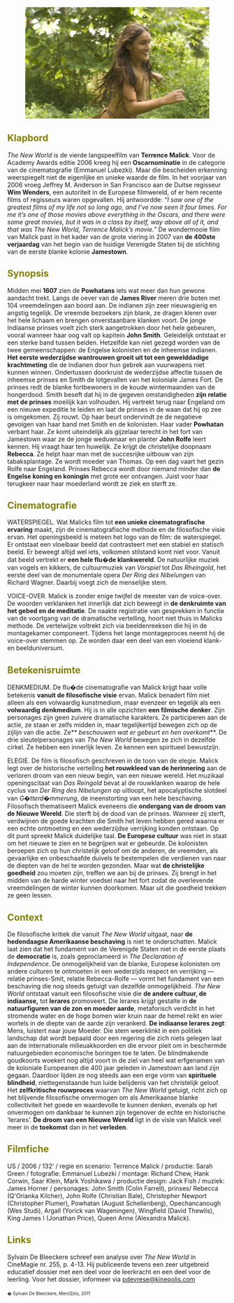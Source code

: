 
<center>
<img src="newworldkl.jpg" >
</center>

<a name="KLA"></a>

## <font color="#808000">**Klapbord**</font>

_The New World_ is de vierde langspeelfilm van **Terrence Malick**. Voor de Academy Awards editie 2006 kreeg hij een **Oscarnominatie** in de categorie van de cinematografie (Emmanuel Lubezki). Maar die bescheiden erkenning weerspiegelt niet de eigenlijke en unieke waarde de film. In het voorjaar van 2006 vroeg Jeffrey M. Anderson in San Francisco aan de Duitse regisseur **Wim Wenders**, een autoriteit in de Europese filmwereld, of er hem recente films of regisseurs waren opgevallen. Hij antwoordde: _“I saw one of the greatest films of my life not so long ago, and I’ve now seen it four times. For me it’s one of those movies above everything in the Oscars, and there were some great movies, but it was in a class by itself, way above all of it, and that was The New World, Terrence Malick’s movie.”_ De wondermooie film van Malick past in het kader van de grote viering in 2007 van **de 400ste verjaardag** van het begin van de huidige Verenigde Staten bij de stichting van de eerste blanke kolonie **Jamestown**.

<a name="SYN"></a>

## <font color="#808000">**Synopsis**</font>

Midden mei **1607** zien de **Powhatans** iets wat meer dan hun gewone aandacht trekt. Langs de oever van de **James River** meren drie boten met 104 vreemdelingen aan boord aan. De indianen zijn zeer nieuwsgierig en angstig tegelijk. De vreemde bezoekers zijn blank, ze dragen kleren over het hele lichaam en brengen onverstaanbare klanken voort. De jonge Indiaanse prinses voelt zich sterk aangetrokken door het hele gebeuren, vooral wanneer haar oog valt op kapitein **John Smith**. Geleidelijk ontstaat er een sterke band tussen beiden. Hetzelfde kan niet gezegd worden van de twee gemeenschappen: de Engelse kolonisten en de inheemse indianen. **Het eerste wederzijdse wantrouwen groeit uit tot een gewelddadige krachtmeting** die de indianen door hun gebrek aan vuurwapens niet kunnen winnen.  Ondertussen doorkruist de wederzijdse affectie tussen de inheemse prinses en Smith de lotgevallen van het koloniale James Fort. De prinses redt de blanke fortbewoners in de koude wintermaanden van de hongerdood. Smith beseft dat hij in de gegeven omstandigheden **zijn relatie met de prinses** moeilijk kan volhouden. Hij vertrekt terug naar Engeland om een nieuwe expeditie te leiden en laat de prinses in de waan dat hij op zee is omgekomen. Zij rouwt. Op haar beurt ondervindt ze de negatieve gevolgen van haar band met Smith en de kolonisten. Haar vader **Powhatan** verbant haar. Ze komt uiteindelijk als gijzelaar terecht in het fort van Jamestown waar ze de jonge weduwnaar en planter **John Rolfe** leert kennen. Hij vraagt haar ten huwelijk. Ze krijgt de christelijke doopnaam **Rebecca**. Ze helpt haar man met de succesrijke uitbouw van zijn tabaksplantage. Ze wordt moeder van Thomas. Op een dag vaart het gezin Rolfe naar Engeland. Prinses Rebecca wordt door niemand minder dan **de Engelse koning en koningin** met grote eer ontvangen. Juist voor haar terugkeer naar haar moederland wordt ze ziek en sterft ze.

<a name="CIN"></a>

## <font color="#808000">**Cinematografie**</font>

<span class="menstis">WATERSPIEGE</span>L. Wat Malicks film tot **een unieke cinematografische ervaring** maakt, zijn de cinematografische methode en de filosofische visie ervan. Het openingsbeeld is meteen het logo van de film: de waterspiegel. Er ontstaat een vloeibaar beeld dat contrasteert met een stabiel en statisch beeld. Er beweegt altijd wel iets, volkomen stilstand komt niet voor. Vanuit dat beeld vertrekt er **een hele flu�de klankwereld**. De natuurlijke muziek van vogels en kikkers, de cultuurmuziek van _Vorspiel_ tot _Das Rheingold_, het eerste deel van de monumentale opera _Der Ring des Nibelungen_ van Richard Wagner. Daarbij voegt zich de menselijke stem.

<span class="menstis">VOICE-OVER</span>. Malick is zonder enige twijfel de meester van de voice-over. De woorden verklanken het innerlijk dat zich beweegt in **de denkruimte van het gebed en de meditatie**. De naakte registratie van gesprekken in functie van de voortgang van de dramatische vertelling, hoort niet thuis in Malicks methode. De vertelwijze voltrekt zich via beeldenreeksen die hij in de montagekamer componeert. Tijdens het lange montageproces neemt hij de voice-over stemmen op. Ze worden daar een deel van een vloeiend klank- en beelduniversum.

<a name="BET"></a>

## <font color="#808000">**Betekenisruimte**</font>

<span class="menstis">DENKMEDIUM</span>. De flu�de cinematografie van Malick krijgt haar volle betekenis **vanuit de filosofische visie** ervan. Malick benadert film niet alleen als een volwaardig kunstmedium, maar evenzeer en tegelijk als een **volwaardig denkmedium**. Hij is in alle opzichten **een filmische denker**. Zijn personages zijn geen zuivere dramatische karakters. Ze participeren aan de actie, ze staan er zelfs midden in, maar tegelijkertijd bewegen zich op de zijlijn van die actie. Ze** _beschouwen wat er gebeurt en hen overkomt_**. De drie sleutelpersonages van _The New World_  bewegen ze zich in dezelfde cirkel. Ze hebben een innerlijk leven. Ze kennen een spiritueel bewustzijn.

<span class="menstis">ELEGIE</span>. De film is filosofisch geschreven in de toon van de elegie. Malick legt over de historische vertelling **het rouwkleed van de herinnering** aan de verloren droom van een nieuw begin, van een nieuwe wereld. Het muzikaal openingscitaat van _Das Reingold_ bevat al de rouwklanken waarop de hele cyclus van _Der Ring des Nibelungen_ op uitloopt, het apocalyptische slotdeel van _G�tterd�mmerung_, de ineenstorting van een hele beschaving. Filosofisch thematiseert Malick eveneens die **ondergang van de droom van de Nieuwe Wereld**. Die sterft bij de dood van de prinses. Wanneer zij sterft, verdwijnen de goede krachten die Smith het leven hebben gered waarna er een echte ontmoeting en een wederzijdse verrijking konden ontstaan. Op dit punt spreekt Malick duidelijke taal. **De Europese cultuur** was niet in staat om het nieuwe te zien en te begrijpen wat er gebeurde. De kolonisten beroepen zich op hun christelijk geloof om de anderen, de vreemden, als gevaarlijke en onbeschaafde duivels te bestempelen die verdienen van naar de diepten van de hel te worden gezonden. Maar wat **de christelijke goedheid** zou moeten zijn, treffen we aan bij de prinses. Zij brengt in het midden van de harde winter voedsel naar het fort zodat de overlevende vreemdelingen de winter kunnen doorkomen. Maar uit die goedheid trekken ze geen lessen.

<a name="CON"></a>

## <font color="#808000">**Context**</font>

De filosofische kritiek die vanuit _The New World_ uitgaat, naar **de hedendaagse Amerikaanse beschaving** is niet te onderschatten. Malick laat zien dat het fundament van de Verenigde Staten niet in de eerste plaats de **democratie** is, zoals geproclameerd in _The Declaration of Independence_. De onmogelijkheid van de blanke, Europese kolonisten om andere culturen te ontmoeten in een wederzijds respect en verrijking ― relatie prinses-Smit, relatie Rebecca-Rolfe ― vormt het fundament van een beschaving die nog steeds getuigt van dezelfde onmogelijkheid. _The New World_ ontstaat vanuit een filosofische visie die **de andere cultuur, de indiaanse,** tot **lerares** promoveert. Die lerares krijgt gestalte in **de natuurfiguren van de zon en moeder aarde**, metaforisch verdicht in het stromende water en de hoge bomen wier kruin naar de hemel reikt en wier wortels in de diepte van de aarde zijn verankerd. **De indiaanse lerares zegt**: Mens, luistert naar jouw Moeder. Die stem weerklinkt in een politiek landschap dat wordt bepaald door een regering die zich niets gelegen laat aan de internationale milieuakkoorden en die ervoor pleit om in beschermde natuurgebieden economische boringen toe te laten. De blindmakende goudkoorts woekert nog altijd voort in de ziel van heel wat erfgenamen van de koloniale Europeanen die 400 jaar geleden in Jamestown aan land zijn gegaan. Daardoor lijden ze nog steeds aan een erge vorm van **spirituele blindheid**, niettegenstaande hun luide belijdenis van het christelijk geloof. Het **zelfkritische rouwproces** waarvan _The New World_ getuigt, richt zich op het blijvende  filosofische onvermogen om als Amerikaanse blanke collectiviteit het goede en waardevolle te kunnen denken, evenals op het onvermogen om dankbaar te kunnen zijn tegenover de echte en historische ‘lerares’. **De droom van een Nieuwe Wereld** ligt in de visie van Malick veel meer in de **toekomst** dan in het **verleden**.

<a name="FIL"></a>

## <font color="#808000">**Filmfiche**</font>

US / 2006 / 132’ / regie en scenario: Terrence Malick / productie: Sarah Green / fotografie: Emmanuel Lubezki / montage:  Richard Chew, Hank Corwin, Saar Klein, Mark Yoshikawa / productie design: Jack Fish / muziek: James Horner / personages: John Smith (Colin Farrell), prinses/ Rebecca (Q'Orianka Kilcher), John Rolfe (Christian Bale), Christopher Newport (Christopher Plumer), Powhatan (August Schellenberg), Opechancanough (Wes Studi), Argall (Yorick van Wageningen), Wingfield (David Thewlis), King James I (Jonathan Price), Queen Anne (Alexandra Malick).

<a name="LIN"></a>

## <font color="#808000">**Links**</font>

Sylvain De Bleeckere schreef een analyse over _The New World_ in CineMagie nr. 255, p. 4-13\. Hij publiceerde tevens een zeer uitgebreid educatief dossier met een deel voor de leerkracht en een deel voor de leerling. Voor het dossier, informeer via pdevrese@kinepolis.com

<font size="-2">� Sylvain De Bleeckere, Men(S)tis, 2011</font>
